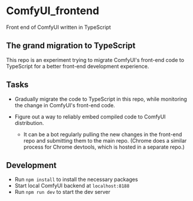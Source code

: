 # ComfyUI_frontend

Front end of ComfyUI written in TypeScript

## The grand migration to TypeScript

This repo is an experiment trying to migrate ComfyUI's front-end code to TypeScript for a better front-end development experience.

## Tasks

- Gradually migrate the code to TypeScript in this repo, while monitoring the change
in ComfyUI's front-end code.
- Figure out a way to reliably embed compiled code to ComfyUI distribution.

  - It can be a bot regularly pulling the new changes in the front-end repo and submitting them to the main repo. (Chrome does a similar process for Chrome devtools, which is hosted in a separate repo.)


## Development

- Run `npm install` to install the necessary packages
- Start local ComfyUI backend at `localhost:8188`
- Run `npm run dev` to start the dev server
